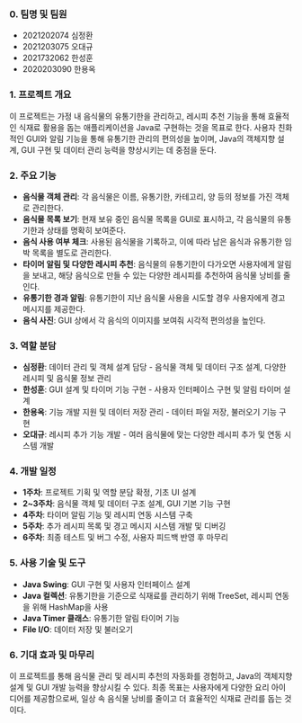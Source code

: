 
### 0. 팀명 및 팀원
- 2021202074 심정환
- 2021203075 오대규
- 2021732062 한성훈
- 2020203090 한용옥

### 1. 프로젝트 개요
이 프로젝트는 가정 내 음식물의 유통기한을 관리하고, 레시피 추천 기능을 통해 효율적인 식재료 활용을 돕는 애플리케이션을 Java로 구현하는 것을 목표로 한다. 사용자 친화적인 GUI와 알림 기능을 통해 유통기한 관리의 편의성을 높이며, Java의 객체지향 설계, GUI 구현 및 데이터 관리 능력을 향상시키는 데 중점을 둔다.

### 2. 주요 기능 
- **음식물 객체 관리**: 각 음식물은 이름, 유통기한, 카테고리, 양 등의 정보를 가진 객체로 관리한다.
- **음식물 목록 보기**: 현재 보유 중인 음식물 목록을 GUI로 표시하고, 각 음식물의 유통기한과 상태를 명확히 보여준다.
- **음식 사용 여부 체크**: 사용된 음식물을 기록하고, 이에 따라 남은 음식과 유통기한 임박 목록을 별도로 관리한다.
- **타이머 알림 및 다양한 레시피 추천**: 음식물의 유통기한이 다가오면 사용자에게 알림을 보내고, 해당 음식으로 만들 수 있는 다양한 레시피를 추천하여 음식물 낭비를 줄인다.
- **유통기한 경과 알림**: 유통기한이 지난 음식물 사용을 시도할 경우 사용자에게 경고 메시지를 제공한다.
- **음식 사진**: GUI 상에서 각 음식의 이미지를 보여줘 시각적 편의성을 높인다.

### 3. 역할 분담  
- **심정환**: 데이터 관리 및 객체 설계 담당 - 음식물 객체 및 데이터 구조 설계, 다양한 레시피 및 음식물 정보 관리
- **한성훈**: GUI 설계 및 타이머 기능 구현 - 사용자 인터페이스 구현 및 알림 타이머 설계
- **한용옥**: 기능 개발 지원 및 데이터 저장 관리 - 데이터 파일 저장, 불러오기 기능 구현
- **오대규**: 레시피 추가 기능 개발 - 여러 음식물에 맞는 다양한 레시피 추가 및 연동 시스템 개발

### 4. 개발 일정 
- **1주차**: 프로젝트 기획 및 역할 분담 확정, 기초 UI 설계  
- **2~3주차**: 음식물 객체 및 데이터 구조 설계, GUI 기본 기능 구현  
- **4주차**: 타이머 알림 기능 및 레시피 연동 시스템 구축  
- **5주차**: 추가 레시피 목록 및 경고 메시지 시스템 개발 및 디버깅  
- **6주차**: 최종 테스트 및 버그 수정, 사용자 피드백 반영 후 마무리  

### 5. 사용 기술 및 도구 
- **Java Swing**: GUI 구현 및 사용자 인터페이스 설계  
- **Java 컬렉션**: 유통기한을 기준으로 식재료를 관리하기 위해 TreeSet, 레시피 연동을 위해 HashMap을 사용
- **Java Timer 클래스**: 유통기한 알림 타이머 기능  
- **File I/O**: 데이터 저장 및 불러오기  

### 6. 기대 효과 및 마무리
이 프로젝트를 통해 음식물 관리 및 레시피 추천의 자동화를 경험하고, Java의 객체지향 설계 및 GUI 개발 능력을 향상시킬 수 있다. 최종 목표는 사용자에게 다양한 요리 아이디어를 제공함으로써, 일상 속 음식물 낭비를 줄이고 더 효율적인 식재료 관리를 돕는 것이다.
